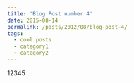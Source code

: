 ```yaml
---
title: 'Blog Post number 4'
date: 2015-08-14
permalink: /posts/2012/08/blog-post-4/
tags:
  - cool posts
  - category1
  - category2
---
```


12345